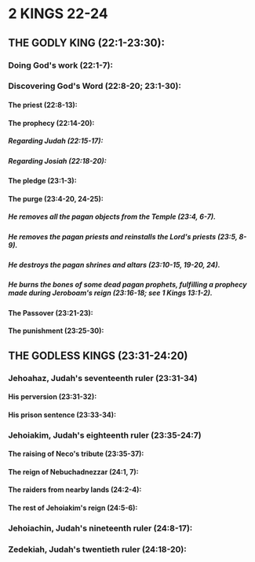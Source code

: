 ---
---
# 2 KINGS 22-24 
## THE GODLY KING (22:1-23:30): 
###  Doing God\'s work (22:1-7): 
###  Discovering God\'s Word (22:8-20; 23:1-30): 
####  The priest (22:8-13): 
####  The prophecy (22:14-20): 
#####  Regarding Judah (22:15-17): 
#####  Regarding Josiah (22:18-20): 
####  The pledge (23:1-3): 
####  The purge (23:4-20, 24-25):
#####  He removes all the pagan objects from the Temple (23:4, 6-7). 
#####  He removes the pagan priests and reinstalls the Lord\'s priests (23:5, 8-9). 
#####  He destroys the pagan shrines and altars (23:10-15, 19-20, 24). 
#####  He burns the bones of some dead pagan prophets, fulfilling a prophecy made during Jeroboam\'s reign (23:16-18; see 1 Kings 13:1-2). 
####  The Passover (23:21-23): 
####  The punishment (23:25-30): 
## THE GODLESS KINGS (23:31-24:20) 
###  Jehoahaz, Judah\'s seventeenth ruler (23:31-34) 
####  His perversion (23:31-32): 
####  His prison sentence (23:33-34): 
###  Jehoiakim, Judah\'s eighteenth ruler (23:35-24:7) 
####  The raising of Neco\'s tribute (23:35-37): 
####  The reign of Nebuchadnezzar (24:1, 7): 
####  The raiders from nearby lands (24:2-4): 
####  The rest of Jehoiakim\'s reign (24:5-6):
###  Jehoiachin, Judah\'s nineteenth ruler (24:8-17): 
###  Zedekiah, Judah\'s twentieth ruler (24:18-20): 
